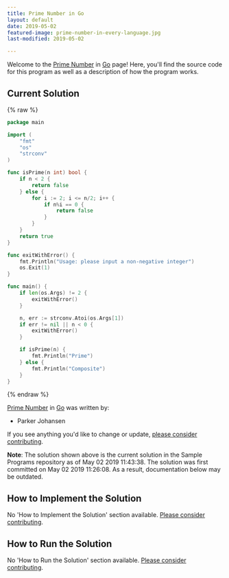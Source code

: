 ```yaml
---
title: Prime Number in Go
layout: default
date: 2019-05-02
featured-image: prime-number-in-every-language.jpg
last-modified: 2019-05-02

---
```


Welcome to the [Prime Number](https://rzuckerm.github.io/sample-programs-website-copy/projects/prime-number) in [Go](https://rzuckerm.github.io/sample-programs-website-copy/languages/go) page! Here, you'll find the source code for this program as well as a description of how the program works.

## Current Solution

{% raw %}

```go
package main

import (
    "fmt"
    "os"
    "strconv"
)

func isPrime(n int) bool {
    if n < 2 {
        return false
    } else {
        for i := 2; i <= n/2; i++ {
            if n%i == 0 {
                return false
            }
        }
    }
    return true
}

func exitWithError() {
    fmt.Println("Usage: please input a non-negative integer")
    os.Exit(1)
}

func main() {
    if len(os.Args) != 2 {
        exitWithError()
    }

    n, err := strconv.Atoi(os.Args[1])
    if err != nil || n < 0 {
        exitWithError()
    }

    if isPrime(n) {
        fmt.Println("Prime")
    } else {
        fmt.Println("Composite")
    }
}
```

{% endraw %}

[Prime Number](https://rzuckerm.github.io/sample-programs-website-copy/projects/prime-number) in [Go](https://rzuckerm.github.io/sample-programs-website-copy/languages/go) was written by:

- Parker Johansen

If you see anything you'd like to change or update, [please consider contributing](https://github.com/TheRenegadeCoder/sample-programs).

**Note**: The solution shown above is the current solution in the Sample Programs repository as of May 02 2019 11:43:38. The solution was first committed on May 02 2019 11:26:08. As a result, documentation below may be outdated.

## How to Implement the Solution

No 'How to Implement the Solution' section available. [Please consider contributing](https://github.com/TheRenegadeCoder/sample-programs-website).

## How to Run the Solution

No 'How to Run the Solution' section available. [Please consider contributing](https://github.com/TheRenegadeCoder/sample-programs-website).